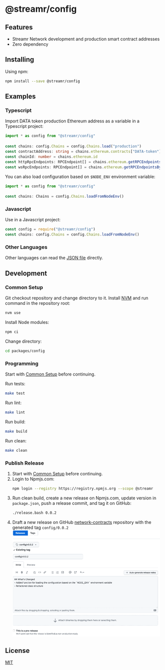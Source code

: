 # @streamr/config

## Features
- Streamr Network development and production smart contract addresses
- Zero dependency

## Installing
Using npm:
```bash
npm install --save @streamr/config
```

## Examples
### Typescript
Import DATA token production Ethereum address as a variable in a Typescript project:
```typescript
import * as config from "@streamr/config"

const chains: config.Chains = config.Chains.load("production")
const contractAddress: string = chains.ethereum.contracts["DATA-token"]
const chainId: number = chains.ethereum.id
const httpRpcEndpoints: RPCEndpoint[] = chains.ethereum.getRPCEndpointsByProtocol(config.RPCProtocol.HTTP)
const wsRpcEndpoints: RPCEndpoint[] = chains.ethereum.getRPCEndpointsByProtocol(config.RPCProtocol.WEBSOCKET)
```

You can also load configuration based on `$NODE_ENV` environment variable:
```typescript
import * as config from "@streamr/config"

const chains: Chains = config.Chains.loadFromNodeEnv()
```

### Javascript
Use in a Javascript project:
```javascript
const config = require("@streamr/config")
const chains: config.Chains = config.Chains.loadFromNodeEnv()
```

### Other Languages
Other languages can read the [JSON file](./src/networks.json) directly.

## Development
### Common Setup
Git checkout repository and change directory to it.
Install [NVM](https://github.com/nvm-sh/nvm) and run command in the repository root:
```bash
nvm use
```

Install Node modules:
```bash
npm ci
```

Change directory:
```bash
cd packages/config
```

### Programming
Start with [Common Setup](#common-setup) before continuing.

Run tests:
```bash
make test
```

Run lint:
```bash
make lint
```

Run build:
```bash
make build
```

Run clean:
```bash
make clean
```

### Publish Release
1. Start with [Common Setup](#common-setup) before continuing.
1. Login to Npmjs.com:
    ```bash
    npm login --registry https://registry.npmjs.org --scope @streamr
    ```
1. Run clean build, create a new release on Npmjs.com, update version in `package.json`, push a release commit, and tag it on GitHub:
    ```bash
    ./release.bash 0.0.2
    ```
1. Draft a new release on GitHub [network-contracts](https://github.com/streamr-dev/network-contracts/releases) repository with the generated tag `config/0.0.2`
	![Draft a new release on GitHub](./docs/draft-release-github.png "Drafting a new release")
## License
[MIT](LICENSE)
